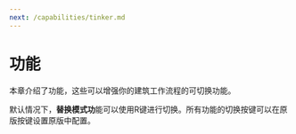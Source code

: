 ```yaml
---
next: /capabilities/tinker.md
---
```


# 功能

本章介绍了功能，这些可以增强你的建筑工作流程的可切换功能。

默认情况下，**替换模式功**能可以使用R键进行切换。所有功能的切换按键可以在原版按键设置原版中配置。